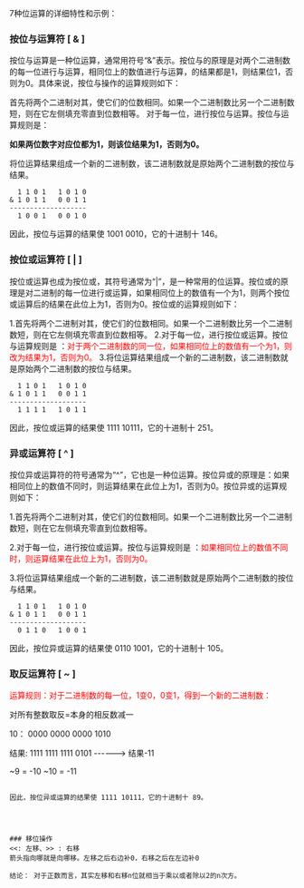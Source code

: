 

7种位运算的详细特性和示例：



### 按位与运算符 [ & ]
按位与运算是一种位运算，通常用符号“&”表示。按位与的原理是对两个二进制数的每一位进行与运算，相同位上的数值进行与运算，的结果都是1，则结果位1，否则为0。具体来说，按位与操作的运算规则如下：

首先将两个二进制对其，使它们的位数相同。如果一个二进制数比另一个二进制数短，则在它左侧填充零直到位数相等。
对于每一位，进行按位与运算。按位与运算规则是：

**如果两位数字对应位都为1，则该位结果为1，否则为0。**

将位运算结果组成一个新的二进制数，该二进制数就是原始两个二进制数的按位与结果。

```
  1 1 0 1   1 0 1 0
& 1 0 1 1   0 0 1 1
-------------------
  1 0 0 1   0 0 1 0
```

因此，按位与运算的结果使 1001 0010，它的十进制十 146。




### 按位或运算符 [ | ]
按位或运算也成为按位或，其符号通常为“|”，是一种常用的位运算。按位或的原理是对二进制的每一位进行或运算，如果相同位上的数值有一个为1，则两个按位或运算后的结果在此位上为1，否则为0。按位或的运算规则如下：

1.首先将两个二进制对其，使它们的位数相同。如果一个二进制数比另一个二进制数短，则在它左侧填充零直到位数相等。
2.对于每一位，进行按位或运算。按位与运算规则是 ：<font color="red">对于两个二进制数的同一位，如果相同位上的数值有一个为1，则改为结果为1，否则为0。</font>
3.将位运算结果组成一个新的二进制数，该二进制数就是原始两个二进制数的按位与结果。



```
  1 1 0 1   1 0 1 0
& 1 0 1 1   0 0 1 1
-------------------
  1 1 1 1   1 0 1 1

```

因此，按位或运算的结果使 1111 10111，它的十进制十 251。





### 异或运算符 [ ^ ]
按位异或运算符的符号通常为“^”，它也是一种位运算。按位异或的原理是：如果相同位上的数值不同时，则运算结果在此位上为1，否则为0。按位异或的运算规则如下：

1.首先将两个二进制对其，使它们的位数相同。如果一个二进制数比另一个二进制数短，则在它左侧填充零直到位数相等。

2.对于每一位，进行按位或运算。按位与运算规则是 ：<font color="red">如果相同位上的数值不同时，则运算结果在此位上为1，否则为0。</font>

3.将位运算结果组成一个新的二进制数，该二进制数就是原始两个二进制数的按位与结果。

```
  1 1 0 1   1 0 1 0
& 1 0 1 1   0 0 1 1
-------------------
  0 1 1 0   1 0 0 1

```

因此，按位异或运算的结果使 0110 1001，它的十进制十 105。



### 取反运算符 [ ~ ]

<font color="red">运算规则：对于二进制数的每一位，1变0，0变1，得到一个新的二进制数：</font>



对所有整数取反=本身的相反数减一

10：  0000 0000 0000 1010

结果: 1111  1111 1111  0101 ------> 结果-11

~9 = -10
~10 = -11
```

因此，按位异或运算的结果使 1111 10111，它的十进制十 89。




### 移位操作
<<: 左移、>> : 右移
箭头指向哪就是向哪移。左移之后右边补0，右移之后在左边补0

结论： 对于正数而言，其实左移和右移n位就相当于乘以或者除以2的n次方。
